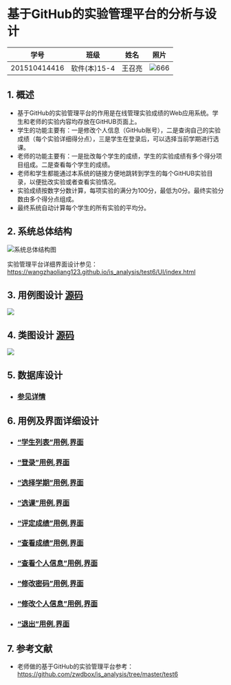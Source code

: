 # 基于GitHub的实验管理平台的分析与设计
|    学号  |   班级    |    姓名  |   照片     |
|:--------:|:--------: | :----------: | :-------:|
|201510414416|软件(本)15-4|王召亮 |![](./01.jpg '666')|

## 1. 概述
- 基于GitHub的实验管理平台的作用是在线管理实验成绩的Web应用系统。学生和老师的实验内容均存放在GitHUB页面上。
- 学生的功能主要有：一是修改个人信息（GitHub账号），二是查询自己的实验成绩（每个实验详细得分点），三是学生在登录后，可以选择当前学期进行选课。
- 老师的功能主要有：一是批改每个学生的成绩，学生的实验成绩有多个得分项目组成。二是查看每个学生的成绩。
- 老师和学生都能通过本系统的链接方便地跳转到学生的每个GitHUB实验目录，以便批改实验或者查看实验情况。
- 实验成绩按数字分数计算，每项实验的满分为100分，最低为0分。最终实验分数由多个得分点组成。
- 最终系统自动计算每个学生的所有实验的平均分。

## 2. 系统总体结构
![](./src/systemStruct.jpg '系统总体结构图')

实验管理平台详细界面设计参见：https://wangzhaoliang123.github.io/is_analysis/test6/UI/index.html
    
## 3. 用例图设计 [源码](./src/useCase.puml)
![](./src/useCase.png)

## 4. 类图设计 [源码](./src/class.puml)
![](./src/class.png)

## 5. 数据库设计 
- ### [参见详情](./dataBaseDesign.md)
     
## 6. 用例及界面详细设计    
- ### [“学生列表”用例](./useCase/学生列表.md),[界面](https://wangzhaoliang123.github.io/is_analysis/test6/UI/index.html)
- ### [“登录”用例](./useCase/登录.md),[界面](https://wangzhaoliang123.github.io/is_analysis/test6/UI/login.html)
- ### [“选择学期”用例](./useCase/选择学期.md),[界面](https://wangzhaoliang123.github.io/is_analysis/test6/UI/haslogin.html)
- ### [“选课”用例](./useCase/选课.md),[界面](https://wangzhaoliang123.github.io/is_analysis/test6/UI/selectcourse.html)
- ### [“评定成绩”用例](./useCase/评定成绩.md),[界面](https://wangzhaoliang123.github.io/is_analysis/test6/UI/evaluationresults.html)
- ### [“查看成绩”用例](./useCase/查看成绩.md),[界面](https://wangzhaoliang123.github.io/is_analysis/test6/UI/listscore.html)
- ### [“查看个人信息”用例](./useCase/查看个人信息.md),[界面](https://wangzhaoliang123.github.io/is_analysis/test6/UI/personinfo.html)
- ### [“修改密码”用例](./useCase/修改密码.md),[界面](https://wangzhaoliang123.github.io/is_analysis/test6/UI/changepassword.html)
- ### [“修改个人信息”用例](./useCase/修改个人信息.md),[界面](https://wangzhaoliang123.github.io/is_analysis/test6/UI/changeinfo.html)
- ### [“退出”用例](./useCase/退出.md),[界面](https://wangzhaoliang123.github.io/is_analysis/test6/UI/haslogin.html)

## 7. 参考文献
- 老师做的基于GitHub的实验管理平台参考：https://github.com/zwdbox/is_analysis/tree/master/test6
